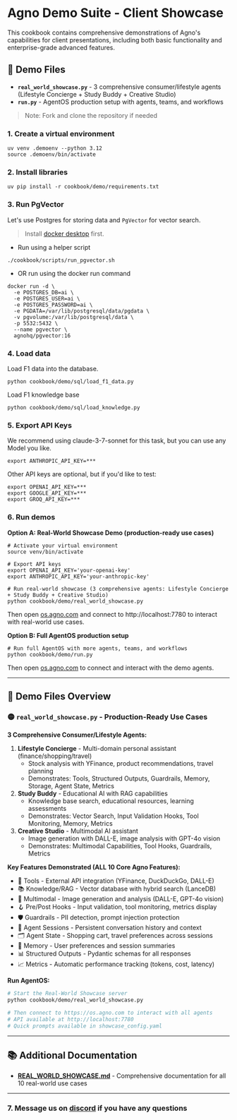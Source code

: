# Agno Demo Suite - Client Showcase

This cookbook contains comprehensive demonstrations of Agno's capabilities for client presentations, including both basic functionality and enterprise-grade advanced features.

## 📁 Demo Files

- **`real_world_showcase.py`** - 3 comprehensive consumer/lifestyle agents (Lifestyle Concierge + Study Buddy + Creative Studio)
- **`run.py`** - AgentOS production setup with agents, teams, and workflows

> Note: Fork and clone the repository if needed

### 1. Create a virtual environment

```shell
uv venv .demoenv --python 3.12
source .demoenv/bin/activate
```

### 2. Install libraries

```shell
uv pip install -r cookbook/demo/requirements.txt
```

### 3. Run PgVector

Let's use Postgres for storing data and `PgVector` for vector search.

> Install [docker desktop](https://docs.docker.com/desktop/install/mac-install/) first.

- Run using a helper script

```shell
./cookbook/scripts/run_pgvector.sh
```

- OR run using the docker run command

```shell
docker run -d \
  -e POSTGRES_DB=ai \
  -e POSTGRES_USER=ai \
  -e POSTGRES_PASSWORD=ai \
  -e PGDATA=/var/lib/postgresql/data/pgdata \
  -v pgvolume:/var/lib/postgresql/data \
  -p 5532:5432 \
  --name pgvector \
  agnohq/pgvector:16
```

### 4. Load data

Load F1 data into the database.

```shell
python cookbook/demo/sql/load_f1_data.py
```

Load F1 knowledge base

```shell
python cookbook/demo/sql/load_knowledge.py
```

### 5. Export API Keys

We recommend using claude-3-7-sonnet for this task, but you can use any Model you like.

```shell
export ANTHROPIC_API_KEY=***
```

Other API keys are optional, but if you'd like to test:

```shell
export OPENAI_API_KEY=***
export GOOGLE_API_KEY=***
export GROQ_API_KEY=***
```

### 6. Run demos

**Option A: Real-World Showcase Demo (production-ready use cases)**

```shell
# Activate your virtual environment
source venv/bin/activate

# Export API keys
export OPENAI_API_KEY='your-openai-key'
export ANTHROPIC_API_KEY='your-anthropic-key'

# Run real-world showcase (3 comprehensive agents: Lifestyle Concierge + Study Buddy + Creative Studio)
python cookbook/demo/real_world_showcase.py
```

Then open [os.agno.com](https://os.agno.com/) and connect to http://localhost:7780 to interact with real-world use cases.

**Option B: Full AgentOS production setup**

```shell
# Run full AgentOS with more agents, teams, and workflows
python cookbook/demo/run.py
```

Then open [os.agno.com](https://os.agno.com/) to connect and interact with the demo agents.

---

## 🎯 Demo Files Overview

### 🟡 `real_world_showcase.py` - Production-Ready Use Cases

**3 Comprehensive Consumer/Lifestyle Agents:**
1. **Lifestyle Concierge** - Multi-domain personal assistant (finance/shopping/travel)
   - Stock analysis with YFinance, product recommendations, travel planning
   - Demonstrates: Tools, Structured Outputs, Guardrails, Memory, Storage, Agent State, Metrics
2. **Study Buddy** - Educational AI with RAG capabilities
   - Knowledge base search, educational resources, learning assessments
   - Demonstrates: Vector Search, Input Validation Hooks, Tool Monitoring, Memory, Metrics
3. **Creative Studio** - Multimodal AI assistant
   - Image generation with DALL-E, image analysis with GPT-4o vision
   - Demonstrates: Multimodal Capabilities, Tool Hooks, Guardrails, Metrics

**Key Features Demonstrated (ALL 10 Core Agno Features):**
- 🔧 Tools - External API integration (YFinance, DuckDuckGo, DALL-E)
- 📚 Knowledge/RAG - Vector database with hybrid search (LanceDB)
- 🎨 Multimodal - Image generation and analysis (DALL-E, GPT-4o vision)
- 🪝 Pre/Post Hooks - Input validation, tool monitoring, metrics display
- 🛡️ Guardrails - PII detection, prompt injection protection
- 💾 Agent Sessions - Persistent conversation history and context
- 🗂️ Agent State - Shopping cart, travel preferences across sessions
- 🧠 Memory - User preferences and session summaries
- 📊 Structured Outputs - Pydantic schemas for all responses
- 📈 Metrics - Automatic performance tracking (tokens, cost, latency)

**Run AgentOS:**
```bash
# Start the Real-World Showcase server
python cookbook/demo/real_world_showcase.py

# Then connect to https://os.agno.com to interact with all agents
# API available at http://localhost:7780
# Quick prompts available in showcase_config.yaml
```

---

## 📚 Additional Documentation

- **[REAL_WORLD_SHOWCASE.md](./REAL_WORLD_SHOWCASE.md)** - Comprehensive documentation for all 10 real-world use cases

---

### 7. Message us on [discord](https://agno.link/discord) if you have any questions
